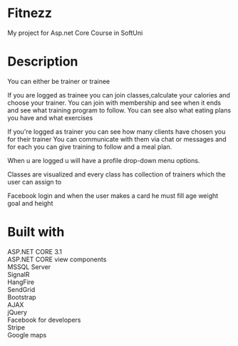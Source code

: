 # Fitnezz
My project for Asp.net Core Course in SoftUni
# Description
You can either be trainer or trainee 

If you are logged as trainee you can join classes,calculate your calories and choose your trainer. You can join with membership and see when it ends and see what training program to follow. You can see also what eating plans you have and what exercises 

If you're logged as trainer you can see how many clients have chosen you for their trainer
You can communicate with them via chat or messages and for each you can give training to follow and a meal plan. 

When u are logged u will have a profile drop-down menu options. 

Classes are visualized and every class has collection of trainers which the user can assign to 

Facebook login and when the user makes a card he must fill age weight goal and height 

# Built with
ASP.NET CORE 3.1   
ASP.NET CORE view components  
MSSQL Server  
SignalR  
HangFire  
SendGrid  
Bootstrap  
AJAX   
jQuery  
Facebook for developers  
Stripe   
Google maps  
